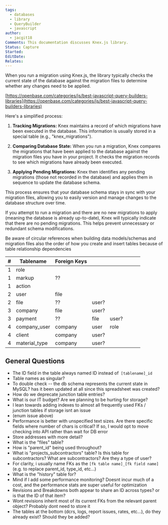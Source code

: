 ```yaml
---
tags:
  - databases
  - library
  - QueryBuilder
  - javascript
author:
  - jacgit18
Comments: This documentation discusses Knex.js library.
Status: Capture
Started: 
EditDate: 
Relates:
---
```

When you run a migration using Knex.js, the library typically checks the current state of the database against the migration files to determine whether any changes need to be applied.  

[https://openbase.com/categories/js/best-javascript-query-builders-libraries](https://openbase.com/categories/js/best-javascript-query-builders-libraries)
  
Here's a simplified process:  
  
1. **Tracking Migrations:** Knex maintains a record of which migrations have been executed in the database. This information is usually stored in a special table (e.g., "knex_migrations").  
  
2. **Comparing Database State:** When you run a migration, Knex compares the migrations that have been applied to the database against the migration files you have in your project. It checks the migration records to see which migrations have already been executed.  
  
3. **Applying Pending Migrations:** Knex then identifies any pending migrations (those not recorded in the database) and applies them in sequence to update the database schema.  
  
This process ensures that your database schema stays in sync with your migration files, allowing you to easily version and manage changes to the database structure over time.  
  
If you attempt to run a migration and there are no new migrations to apply (meaning the database is already up-to-date), Knex will typically indicate that there are no pending migrations. This helps prevent unnecessary or redundant schema modifications.

Be aware of circular references when building data models/schemas and migration files also the order of how you create and insert tables because of table relationship dependencies  

| # | Tablename | Foreign Keys |  |  |  |  |  |
| ---- | ---- | ---- | ---- | ---- | ---- | ---- | ---- |
| 1 | role |  |  |  |  |  |  |
| 1 | markup | ?? |  |  |  |  |  |
| 1 | action |  |  |  |  |  |  |
| 2 | user | file |  |  |  |  |  |
| 2 | file | ?? | user? |  |  |  |  |
| 3 | company | file | user? |  |  |  |  |
| 3 | payment | ?? | file | user? |  |  |  |
| 4 | company_user | company | user | role |  |  |  |
| 4 | client | company | user? |  |  |  |  |
| 4 | material_type | company | user? |  |  |  |  |


## General Questions
- The ID field in the table always named ID instead of` [tablename]_id`
- Table names as singular?
- To double check -- the db schema represents the current state in MySQL? has it been updated at all since this spreadsheet was created?
- How do we deprecate junction table entries?
- What is our IT budget? Are we planning to be hurting for storage?
- I lean towards adding indexes to almost all frequently used FKs / junction tables if storage isnt an issue
- (enum issue above)
- Performance is better with unspecified text sizes. Are there specific fields where number of chars is critical? If so, I would opt to move checking into API rather than wait for DB error
- Store addresses with more detail?
- What is the "files" table?
- How is "parent_id" being used throughout?
- What is "projects_subcontractors" table? Is this table for subcontractors? What are subcontractors? Are they a type of user?
- For clarity, i usually name FKs as the `[fk table name]_[fk field name]` (e.g. to replace parent_id, type_id, etc...)
- What is the "history" table for?
- Mind if I add some performance monitoring? Doesnt incur much of a cost, and the performance stats are super useful for optimization
- Revisions and Breakdowns both appear to share an ID across types? or is that the ID of that item?
- Wont revisions inherit most of its current FKs from the relevant parent object? Probably dont need to store it
- The tables at the bottom (dcrs, logs, report issues, rates, etc...), do they already exist? Should they be added?

